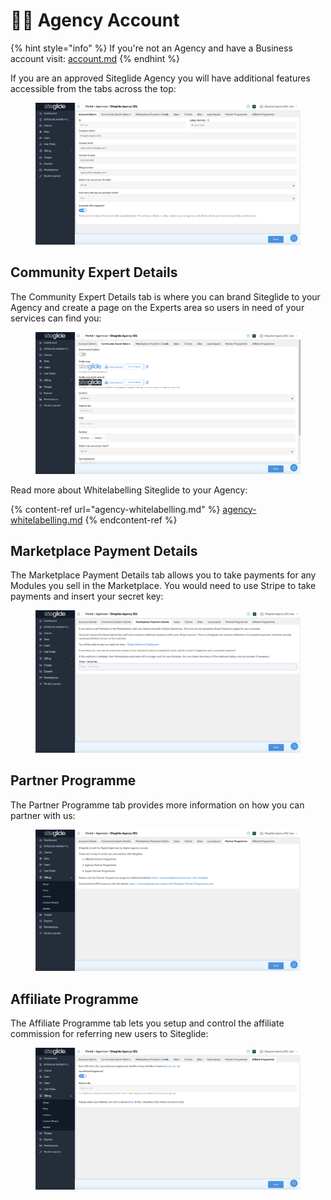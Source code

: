 # 👩‍💻 Agency Account

{% hint style="info" %}
If you're not an Agency and have a Business account visit: [account.md](../../portal2/account.md "mention")
{% endhint %}

If you are an approved Siteglide Agency you will have additional features accessible from the tabs across the top:&#x20;

<figure><img src="../../.gitbook/assets/Siteglide-Agency-Account-Details.png" alt=""><figcaption></figcaption></figure>

## Community Expert Details

The Community Expert Details tab is where you can brand Siteglide to your Agency and create a page on the Experts area so users in need of your services can find you:

<figure><img src="../../.gitbook/assets/Siteglide-Agency-Community-Expert-Details.png" alt=""><figcaption></figcaption></figure>

Read more about Whitelabelling Siteglide to your Agency:

{% content-ref url="agency-whitelabelling.md" %}
[agency-whitelabelling.md](agency-whitelabelling.md)
{% endcontent-ref %}

## Marketplace Payment Details

The Marketplace Payment Details tab allows you to take payments for any Modules you sell in the Marketplace. You would need to use Stripe to take payments and insert your secret key:

<figure><img src="../../.gitbook/assets/Siteglide-Agency-Marketplace-Details.png" alt=""><figcaption></figcaption></figure>

## Partner Programme

The Partner Programme tab provides more information on how you can partner with us:

<figure><img src="../../.gitbook/assets/Siteglide-Agency-Partner-Programme.png" alt=""><figcaption></figcaption></figure>

## Affiliate Programme

The Affiliate Programme tab lets you setup and control the affiliate commission for referring new users to Siteglide:

<figure><img src="../../.gitbook/assets/Siteglide-Agency-Affiliate-Programme.png" alt=""><figcaption></figcaption></figure>
